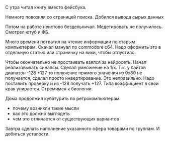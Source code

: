 С утра читал книгу вместо фейсбука.

Немного повозиля со страницей поиска. Добился вывода сырых данных

Потом на работе неистово бездельничал.
Медетировать не получилось.
Смотрел ютуб и ФБ.

Много времени потратил на чтение информации по старым компьютерам. Скачал мануал по commodore c64. Надо оформить это в отдельную статью или страничку на вики, чтобы отпустило.

Чтобы окончательно не простаивать взялся за нейросеть.
Начал реализовывать синапсы. Сделал умножение на 1/x.
Т.к. у байтов диапазон -128 +127 то получение прямого значения из 0x80 не получается, сделал просто инвертирование. Это неправильно. Надо поставить проверку и из -128 получать +127. Типа коэффициент в свои края упирается. Стремимся к биологии.

Дома продолжил кубатурить по ретрокомпьютерам.
  * почему возникли такие мысли
  * как это должно выглядеть
  * чем это отличается от существующих вариантов

Завтра сделать наполнение указанного офера товарами по группам. И добиться усталости.